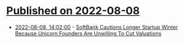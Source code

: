 # [Published on 2022-08-08](index.md)

* [2022-08-08, 14:02:00](https://slashdot.org/story/22/08/08/141237/softbank-cautions-longer-startup-winter-because-unicorn-founders-are-unwilling-to-cut-valuations?utm_source=rss1.0mainlinkanon&utm_medium=feed) - [SoftBank Cautions Longer Startup Winter Because Unicorn Founders Are Unwilling To Cut Valuations](https://slashdot.org/story/22/08/08/141237/softbank-cautions-longer-startup-winter-because-unicorn-founders-are-unwilling-to-cut-valuations?utm_source=rss1.0mainlinkanon&utm_medium=feed)

